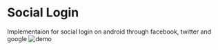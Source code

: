 # Social Login
Implementaion for social login on android through facebook, twitter and google
![demo](https://imgsafe.org/image/bfeeda40e0)
